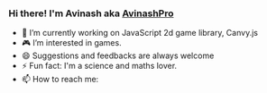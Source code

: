 ### Hi there! I'm Avinash aka [AvinashPro](https://github.com/AvinashPro)


- 🔭 I’m currently working on JavaScript 2d game library, Canvy.js
- 🎮 I’m interested in games.
- 😄 Suggestions and feedbacks are always welcome
- ⚡ Fun fact: I'm a science and maths lover.
- 📫 How to reach me: 
